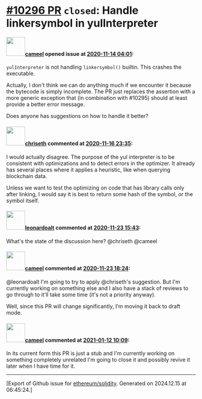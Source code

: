 # [\#10296 PR](https://github.com/ethereum/solidity/pull/10296) `closed`: Handle linkersymbol in yulInterpreter

#### <img src="https://avatars.githubusercontent.com/u/137030?v=4" width="50">[cameel](https://github.com/cameel) opened issue at [2020-11-14 04:01](https://github.com/ethereum/solidity/pull/10296):

`yulInterpreter` is not handling `linkersymbol()` builtin. This crashes the executable.

Actually, I don't think we can do anything much if we encounter it because the bytecode is simply incomplete. The PR just replaces the assertion with a more generic exception that (in combination with #10295) should at least provide a better error message.

Does anyone has suggestions on how to handle it better?

#### <img src="https://avatars.githubusercontent.com/u/9073706?v=4" width="50">[chriseth](https://github.com/chriseth) commented at [2020-11-16 23:35](https://github.com/ethereum/solidity/pull/10296#issuecomment-728412756):

I would actually disagree. The purpose of the yul interpreter is to be consistent with optimizations and to detect errors in the optimizer. It already has several places where it applies a heuristic, like when querying blockchain data.

Unless we want to test the optimizing on code that has library calls only after linking, I would say it is best to return some hash of the symbol, or the symbol itself.

#### <img src="https://avatars.githubusercontent.com/u/504195?u=ce2facd14af9fd474ebff49f0d44891f56f7500f&v=4" width="50">[leonardoalt](https://github.com/leonardoalt) commented at [2020-11-23 15:43](https://github.com/ethereum/solidity/pull/10296#issuecomment-732241837):

What's the state of the discussion here?
@chriseth @cameel

#### <img src="https://avatars.githubusercontent.com/u/137030?v=4" width="50">[cameel](https://github.com/cameel) commented at [2020-11-23 18:24](https://github.com/ethereum/solidity/pull/10296#issuecomment-732342342):

@leonardoalt I'm going to try to apply @chriseth's suggestion. But I'm currently working on something else and I also have a stack of reviews to go through to it'll take some time (it's not a priority anyway).

Well, since this PR will change significantly, I'm moving it back to draft mode.

#### <img src="https://avatars.githubusercontent.com/u/137030?v=4" width="50">[cameel](https://github.com/cameel) commented at [2021-01-12 10:09](https://github.com/ethereum/solidity/pull/10296#issuecomment-758550611):

In its current form this PR is just a stub and I'm currently working on something completely unrelated I'm going to close it and possibly revive it later when I have time for it.


-------------------------------------------------------------------------------



[Export of Github issue for [ethereum/solidity](https://github.com/ethereum/solidity). Generated on 2024.12.15 at 06:45:24.]
